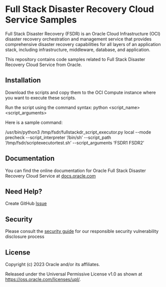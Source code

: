 # Full Stack Disaster Recovery Cloud Service Samples

Full Stack Disaster Recovery (FSDR) is an Oracle Cloud Infrastructure (OCI) disaster recovery orchestration and management service that provides comprehensive disaster recovery capabilities for all layers of an application stack, including infrastructure, middleware, database, and application.

This repository contains code samples related to Full Stack Disaster Recovery Cloud Service from Oracle.

## Installation

Download the scripts and copy them to the OCI Compute instance where you want to execute these scripts.

Run the script using the command syntax: python <script_name> <script_arguments>
  
Here is a sample command:
  
/usr/bin/python3 /tmp/fsdr/fullstackdr_script_executor.py local --mode precheck --script_interpreter ‘/bin/sh’ --script_path ‘/tmp/fsdr/scriptexecutortest.sh’ --script_arguments ‘FSDR1 FSDR2’

## Documentation

You can find the online documentation for Oracle Full Stack Disaster Recovery Cloud Service at [docs.oracle.com](https://docs.oracle.com/en-us/iaas/disaster-recovery/doc/overview-disaster-recovery.html)

## Need Help?

Create GitHub [Issue](https://github.com/oracle-samples/full-stack-disaster-recovery/issues)

## Security

Please consult the [security guide](./SECURITY.md) for our responsible security vulnerability disclosure process

## License

Copyright (c) 2023 Oracle and/or its affiliates.

Released under the Universal Permissive License v1.0 as shown at
<https://oss.oracle.com/licenses/upl/>.
